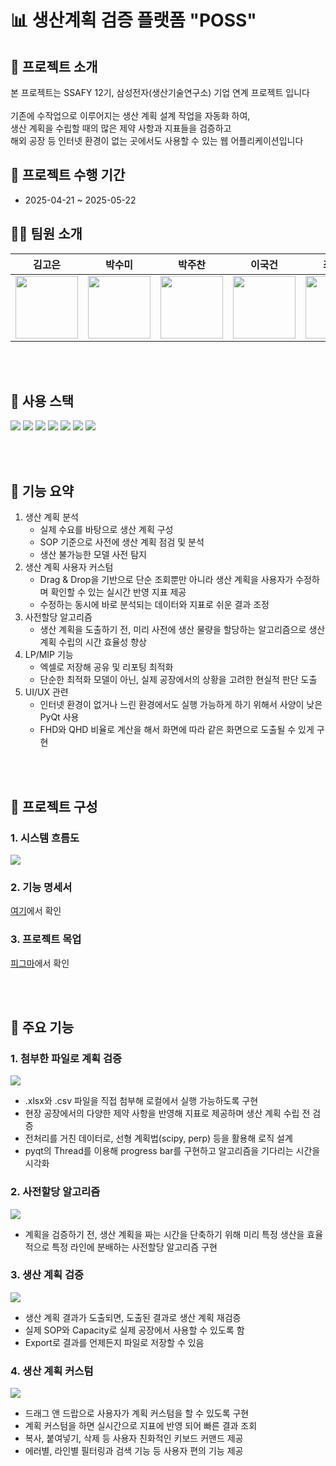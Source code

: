 # 📊 생산계획 검증 플랫폼 "POSS"

## 📂 프로젝트 소개
본 프로젝트는 SSAFY 12기, 삼성전자(생산기술연구소) 기업 연계 프로젝트 입니다 <br><br>
기존에 수작업으로 이루어지는 생산 계획 설계 작업을 자동화 하여, <br>
생산 계획을 수립할 때의 많은 제약 사항과 지표들을 검증하고 <br>
해외 공장 등 인터넷 환경이 없는 곳에서도 사용할 수 있는 웹 어플리케이션입니다 <br>

## 📅 프로젝트 수행 기간
- 2025-04-21 ~ 2025-05-22

## 🧑‍🚀 팀원 소개

|                             김고은                             |                              박수미                           |                             박주찬                              |                             이국건                            |                            최은진                               |                            최유정                            
| :-------------------------------------------------------------------------------------------: | :-------------------------------------------------------------------------------------------: | :----------------------------------------------------------------------------------------------: | :------------------------------------------------------------------------------------------: | :---------------------------------------------------------------------------------------------: | :-----------------------------------------------------------------------------------------------: |
| <img src="https://github-production-user-asset-6210df.s3.amazonaws.com/101858177/444931010-c1391563-736e-476e-b6b3-a1db16e7c694.jpg?X-Amz-Algorithm=AWS4-HMAC-SHA256&X-Amz-Credential=AKIAVCODYLSA53PQK4ZA%2F20250518%2Fus-east-1%2Fs3%2Faws4_request&X-Amz-Date=20250518T235011Z&X-Amz-Expires=300&X-Amz-Signature=aeb630c575520bc553c669d8025aed2d096581603c11b0487fa065005b5198ce&X-Amz-SignedHeaders=host" width="100" height="100"> | <img src="https://secure.gravatar.com/avatar/5fe0b115865ecc60ccb67be965001aec9dad030047b6c637f56192d63d8c097a?s=1600&d=identicon" width="100" height="100"> | <img src="https://secure.gravatar.com/avatar/06f3973709d03d11b1afc119be856d713bde049f846aca023f157502fd6b884e?s=1600&d=identicon" width="100" height="100"> | <img src="https://secure.gravatar.com/avatar/73cfd003a12ce57f0c5274da1cf012317658e750575c33ff6e3cf48f43a4f2cf?s=1600&d=identicon" width="100" height="100"> | <img src="https://github.com/user-attachments/assets/a6c14a53-26ec-4980-a81c-6b89c439e1bb" width="100" height="100"> | <img src="https://secure.gravatar.com/avatar/6f3940d0790743c62c0641050bfa950f04d527e31f47adafac747a5b614440f4?s=1600&d=identicon" width="100" height="100"> |

<br><br>
## 🔧 사용 스택
<img src="https://img.shields.io/badge/python-3776AB?style=for-the-badge&logo=python&logoColor=white">
<img src="https://img.shields.io/badge/PyQt-3776AB?style=for-the-badge&logoColor=white">
<img src="https://img.shields.io/badge/PyInstaller-3776AB?style=for-the-badge&logoColor=white">
<img src="https://img.shields.io/badge/pandas-150458?style=for-the-badge&logo=pandas&logoColor=white">
<img src="https://img.shields.io/badge/numpy-013243?style=for-the-badge&logo=numpy&logoColor=white">
<img src="https://img.shields.io/badge/matplotlib-013243?style=for-the-badge&logoColor=white">
<img src="https://img.shields.io/badge/scipy-8CAAE6?style=for-the-badge&logo=scipy&logoColor=white">

<br><br>
## 📢 기능 요약

1. 생산 계획 분석
    - 실제 수요를 바탕으로 생산 계획 구성
    - SOP 기준으로 사전에 생산 계획 점검 및 분석
    - 생산 불가능한 모델 사전 탐지
2. 생산 계획 사용자 커스텀
    - Drag & Drop을 기반으로 단순 조회뿐만 아니라 생산 계획을 사용자가 수정하며 확인할 수 있는 실시간 반영 지표 제공
    - 수정하는 동시에 바로 분석되는 데이터와 지표로 쉬운 결과 조정 
3. 사전할당 알고리즘
    - 생산 계획을 도출하기 전, 미리 사전에 생산 물량을 할당하는 알고리즘으로 생산 계획 수립의 시간 효율성 향상
4. LP/MIP 기능
    - 엑셀로 저장해 공유 및 리포팅 최적화
    - 단순한 최적화 모델이 아닌, 실제 공장에서의 상황을 고려한 현실적 판단 도출
5. UI/UX 관련
    - 인터넷 환경이 없거나 느린 환경에서도 실행 가능하게 하기 위해서 사양이 낮은 PyQt 사용
    - FHD와 QHD 비율로 계산을 해서 화면에 따라 같은 화면으로 도출될 수 있게 구현

<br><br>
## 🎁 프로젝트 구성

### 1. 시스템 흐름도
<img src="https://github-production-user-asset-6210df.s3.amazonaws.com/101858177/444930945-f67af9d6-78b8-4a71-98eb-fe50a46b7b72.png?X-Amz-Algorithm=AWS4-HMAC-SHA256&X-Amz-Credential=AKIAVCODYLSA53PQK4ZA%2F20250518%2Fus-east-1%2Fs3%2Faws4_request&X-Amz-Date=20250518T234926Z&X-Amz-Expires=300&X-Amz-Signature=1773b470a5a95376530e2816879de1e269088cb89cda7d252dde3116c225082f&X-Amz-SignedHeaders=host">

### 2. 기능 명세서
[여기](https://steady-elf-917.notion.site/1e310b2e3d6b8180b073efc8b2976081?pvs=4)에서 확인

### 3. 프로젝트 목업
[피그마](https://www.figma.com/design/Yry2l3ZdsffmFtATkF6GNF/S107-%EC%99%80%EC%9D%B4%EC%96%B4%ED%94%84%EB%A0%88%EC%9E%84?node-id=0-1&t=2p2h4bctCItjWjV9-1)에서 확인

<br><br>
## 🌈 주요 기능

### 1. 첨부한 파일로 계획 검증
<img src="https://github-production-user-asset-6210df.s3.amazonaws.com/101858177/444939464-2f2db3b8-82db-411e-a93d-01b6fb82da53.png?X-Amz-Algorithm=AWS4-HMAC-SHA256&X-Amz-Credential=AKIAVCODYLSA53PQK4ZA%2F20250519%2Fus-east-1%2Fs3%2Faws4_request&X-Amz-Date=20250519T011855Z&X-Amz-Expires=300&X-Amz-Signature=30d4b5e0cbea35e87de61357ef91f3a3c62b8780eebcf91adb61016529de1b36&X-Amz-SignedHeaders=host"/>

- .xlsx와 .csv 파일을 직접 첨부해 로컬에서 실행 가능하도록 구현
- 현장 공장에서의 다양한 제약 사항을 반영해 지표로 제공하며 생산 계획 수립 전 검증
- 전처리를 거친 데이터로, 선형 계획법(scipy, perp) 등을 활용해 로직 설계
- pyqt의 Thread를 이용해 progress bar를 구현하고 알고리즘을 기다리는 시간을 시각화 

### 2. 사전할당 알고리즘
<img src="https://github-production-user-asset-6210df.s3.amazonaws.com/101858177/444940727-46887739-21b7-45a4-8b52-b7422b324b53.png?X-Amz-Algorithm=AWS4-HMAC-SHA256&X-Amz-Credential=AKIAVCODYLSA53PQK4ZA%2F20250519%2Fus-east-1%2Fs3%2Faws4_request&X-Amz-Date=20250519T012731Z&X-Amz-Expires=300&X-Amz-Signature=89432c51acd94d7d07ee4460d3be67f321c81757048fefe82d911f62eebf0a20&X-Amz-SignedHeaders=host"/>

- 계획을 검증하기 전, 생산 계획을 짜는 시간을 단축하기 위해 미리 특정 생산을 효율적으로 특정 라인에 분배하는 사전할당 알고리즘 구현

### 3. 생산 계획 검증
<img src="https://github-production-user-asset-6210df.s3.amazonaws.com/101858177/444941366-bdab1866-fdd7-4937-9259-b556f77e446e.png?X-Amz-Algorithm=AWS4-HMAC-SHA256&X-Amz-Credential=AKIAVCODYLSA53PQK4ZA%2F20250519%2Fus-east-1%2Fs3%2Faws4_request&X-Amz-Date=20250519T013110Z&X-Amz-Expires=300&X-Amz-Signature=3bdbd931574cc575d8e740d4e68662f51abc8d0ab4863d4c9eb12dd3a3addff1&X-Amz-SignedHeaders=host"/>

- 생산 계획 결과가 도출되면, 도출된 결과로 생산 계획 재검증
- 실제 SOP와 Capacity로 실제 공장에서 사용할 수 있도록 함
- Export로 결과를 언제든지 파일로 저장할 수 있음

### 4. 생산 계획 커스텀
<img src="https://github-production-user-asset-6210df.s3.amazonaws.com/101858177/444941867-46dacbdd-3681-4fc3-8eb4-e98e38bc182a.png?X-Amz-Algorithm=AWS4-HMAC-SHA256&X-Amz-Credential=AKIAVCODYLSA53PQK4ZA%2F20250519%2Fus-east-1%2Fs3%2Faws4_request&X-Amz-Date=20250519T013432Z&X-Amz-Expires=300&X-Amz-Signature=cd5b12cbe6f637ab5e7053a8a90b10b13f7f269343933d65a37cc9a0bc76ced3&X-Amz-SignedHeaders=host"/>

- 드래그 앤 드랍으로 사용자가 계획 커스텀을 할 수 있도록 구현
- 계획 커스텀을 하면 실시간으로 지표에 반영 되어 빠른 결과 조회
- 복사, 붙여넣기, 삭제 등 사용자 친화적인 키보드 커맨드 제공
- 에러별, 라인별 필터링과 검색 기능 등 사용자 편의 기능 제공